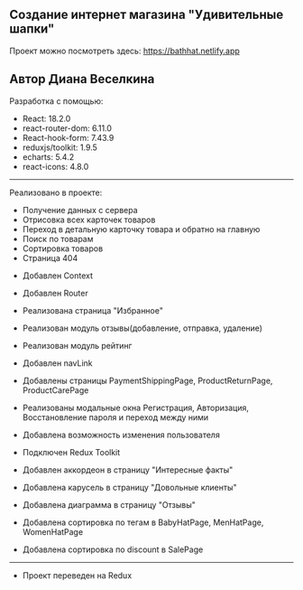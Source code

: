 Создание интернет магазина "Удивительные шапки"
-----------------------
Проект можно посмотреть здесь:
https://bathhat.netlify.app

## Автор Диана Веселкина

Разработка с помощью:

- React: 18.2.0
- react-router-dom: 6.11.0
- React-hook-form: 7.43.9
- reduxjs/toolkit: 1.9.5
- echarts: 5.4.2
- react-icons: 4.8.0


---

Реализовано в проекте:

- Получение данных с сервера
- Отрисовка всех карточек товаров
- Переход в детальную карточку товара и обратно на главную
- Поиск по товарам
- Сортировка товаров
- Страница 404

* Добавлен Context
* Добавлен Router
* Реализована страница "Избранное"
* Реализован модуль отзывы(добавление, отправка, удаление)
* Реализован модуль рейтинг
* Добавлен navLink
* Добавлены страницы PaymentShippingPage, ProductReturnPage, ProductCarePage
* Реализованы модальные окна Регистрация, Авторизация, Восстановление пароля и переход между ними

* Добавлена возможность изменения пользователя
* Подключен Redux Toolkit
* Добавлен аккордеон в страницу "Интересные факты"
* Добавлена карусель в страницу "Довольные клиенты"
* Добавлена диаграмма в страницу "Отзывы"
* Добавлена сортировка по тегам в BabyHatPage, MenHatPage, WomenHatPage
* Добавлена сортировка по discount в SalePage

---

- Проект переведен на Redux
